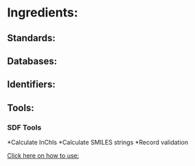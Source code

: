 # Ingredients:

## Standards:

## Databases:

## Identifiers:

## Tools:

### SDF Tools

*Calculate InChls
*Calculate SMILES strings
*Record validation

[Click here on how to use:](https://github.com/FAIRplus/fairplus-sdf)
